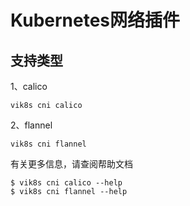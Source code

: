 # Kubernetes网络插件

## 支持类型
1、calico
```shell
vik8s cni calico
```
2、flannel
```shell
vik8s cni flannel
```

有关更多信息，请查阅帮助文档
```shell
$ vik8s cni calico --help
$ vik8s cni flannel --help
```
